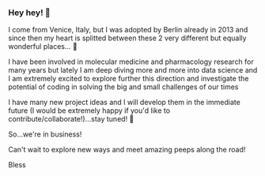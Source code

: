 ### Hey hey! 👋

I come from Venice, Italy, but I was adopted by Berlin already in 2013 and since then my heart is splitted between these 2 very different but equally wonderful places... 💚

I have been involved in molecular medicine and pharmacology research for many years but lately I am deep diving more and more into data science and I am extremely excited to explore further this direction and investigate the potential of coding in solving the big and small challenges of our times

I have many new project ideas and I will develop them in the immediate future (I would be extremely happy if you'd like to contribute/collaborate!)...stay tuned! 💚

So...we're in business!

Can't wait to explore new ways and meet amazing peeps along the road!

Bless
